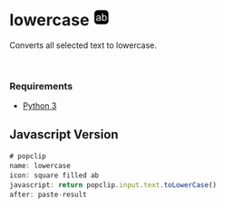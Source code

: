 # lowercase <img src="icon.png" alt="image" width="30"/>

Converts all selected text to lowercase.

<br>

### Requirements

- [Python 3](https://www.python.org/downloads/)

## Javascript Version

```js
# popclip
name: lowercase
icon: square filled ab
javascript: return popclip.input.text.toLowerCase()
after: paste-result
```
